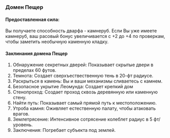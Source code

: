 ### Домен Пещер
#### Предоставленная сила:
Вы получаете способность дварфа - камнеруб. Если Вы уже имеете камнеруб, ваш расовый бонус увеличивается с +2 до +4 по проверкам, чтобы заметить необычную каменную кладку.
#### Заклинания домена Пещер
1. Обнаружение секретных дверей: Показывает скрытые двери в пределах 60 футов.
2. Темнота: Создает сверхъествественную тень в 20-фт радиусе.
3. Раскрыться в камень: Вы и ваши механизмы сливаетесь с камнем.
4. Безопасное укрытие Леомунда: Создает крепкий дом
5. Стенопроход: Создает проход сквозь деревянную или каменную стену.
6. Найти путь: Показывает самый прямой путь к местоположению.
7. Утроба камня: Оживляет естественную палату, чтобы атаковать врагов.
8. Землетрясение: Интенсивное сотрясение колеблет радиус в 5 фт/уровень.
9. Заключения: Погребает субъекта под землей.